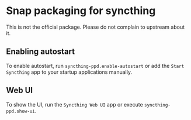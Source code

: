 # Snap packaging for syncthing

This is not the official package. Please do not complain to upstream about it.

## Enabling autostart

To enable autostart, run `syncthing-ppd.enable-autostart` or add the `Start Syncthing`
app to your startup applications manually.

## Web UI

To show the UI, run the `Syncthing Web UI` app or execute `syncthing-ppd.show-ui`.
